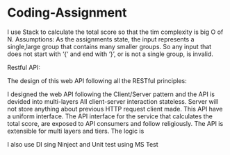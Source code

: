 # Coding-Assignment
I use Stack to calculate the total score so that the tim complexity is big O of N.
Assumptions:
As the assignments state, the input represents a single,large group that contains many smaller groups. So any input that does not start with ‘{‘ and end with ‘}’, or is not a single group, is invalid.




Restful API:

The design of this web API following all the RESTful principles:

I designed the web API following the Client/Server pattern and the API is devided into multi-layers
All client-server interaction stateless. Server will not store anything about previous HTTP request client made.
This API have a uniform interface. The API interface for the service that calculates the total score,  are exposed to API consumers and follow religiously.
The API is extensible for multi layers and tiers. The logic is 


I also use DI sing Ninject and Unit test using MS Test
